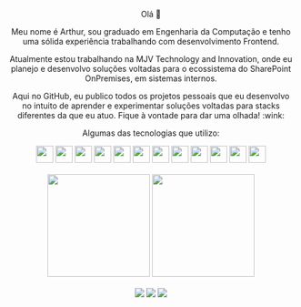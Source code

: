 <div align="center">
  <p>Olá 👋</p>
  <p>
    Meu nome é Arthur, sou graduado em Engenharia da Computação e tenho uma sólida
    experiência trabalhando com desenvolvimento Frontend.
  </p>
  <p>
    Atualmente estou trabalhando na MJV Technology and Innovation, onde eu planejo e desenvolvo soluções voltadas para o ecossistema do SharePoint OnPremises, em sistemas internos.
  </p>
  <p>
    Aqui no GitHub, eu publico todos os projetos pessoais que eu desenvolvo no intuito de aprender e experimentar soluções voltadas para stacks diferentes da que eu atuo.
    Fique à vontade para dar uma olhada! :wink:
  </p>

  <div>
    <p>Algumas das tecnologias que utilizo:</p>
    <img
      src="https://cdn.jsdelivr.net/gh/devicons/devicon/icons/git/git-original.svg"
      width="30"
      height="30"
      loading="lazy"
    />
    <img
      src="https://cdn.jsdelivr.net/gh/devicons/devicon@latest/icons/javascript/javascript-original.svg"
      width="30"
      height="30"
      loading="lazy"
    />
    <img
      src="https://cdn.jsdelivr.net/gh/devicons/devicon@latest/icons/html5/html5-original.svg"
      width="30"
      height="30"
      loading="lazy"
    />
    <img
      src="https://cdn.jsdelivr.net/gh/devicons/devicon@latest/icons/css3/css3-original.svg"
      width="30"
      height="30"
      loading="lazy"
    />
    <img
      src="https://cdn.jsdelivr.net/gh/devicons/devicon@latest/icons/react/react-original.svg"
      width="30"
      height="30"
      loading="lazy"
    />
    <img 
      src="https://cdn.jsdelivr.net/gh/devicons/devicon@latest/icons/bootstrap/bootstrap-original.svg"
      width="30"
      height="30"
      loading="lazy"
    />
    <img
      src="https://cdn.jsdelivr.net/gh/devicons/devicon@latest/icons/nodejs/nodejs-original-wordmark.svg"
      width="30"
      height="30"
      loading="lazy"
    />
    <img
      src="https://cdn.jsdelivr.net/gh/devicons/devicon@latest/icons/mongodb/mongodb-original.svg"
      width="30"
      height="30"
      loading="lazy"
    />
    <img 
      src="https://cdn.jsdelivr.net/gh/devicons/devicon@latest/icons/java/java-original.svg"
      width="30"
      height="30"
      loading="lazy"
    />
    <img 
      src="https://cdn.jsdelivr.net/gh/devicons/devicon@latest/icons/spring/spring-original.svg"
      width="30"
      height="30"
      loading="lazy"
    />
    <img
      src="https://cdn.jsdelivr.net/gh/devicons/devicon@latest/icons/postgresql/postgresql-original.svg"
      width="30"
      height="30"
      loading="lazy"
    />
    <img
      src="https://cdn.jsdelivr.net/gh/devicons/devicon@latest/icons/postman/postman-original.svg"
      width="30"
      height="30"
      loading="lazy"
    />
  </div>

  <br>

  <div>
    <img
      height="180em"
      src="https://github-readme-stats-kappa-orpin-64.vercel.app/api?username=muryarth&show_icons=true&theme=dracula&include_all_commits=true&count_private=true"
    />
    <img
      height="180em"
      src="https://github-readme-stats.vercel.app/api/top-langs/?username=muryarth&layout=compact&langs_count=16&theme=dracula"
    />
  </div>

  <br>

  <div>
    <a href="mailto:arthur.a.mury@gmail.com"
      ><img
        loading="lazy"
        src="https://img.shields.io/badge/Gmail-D14836?style=for-the-badge&logo=gmail&logoColor=white"
        target="_blank"
    /></a>
    <a href="https://www.linkedin.com/in/arthur-mury" target="_blank"
      ><img
        loading="lazy"
        src="https://img.shields.io/badge/-LinkedIn-%230077B5?style=for-the-badge&logo=linkedin&logoColor=white"
        target="_blank"
    /></a>
    <a href="https://wa.me/21995708370" target="_blank"
      ><img
        loading="lazy"
        src="https://img.shields.io/badge/-Whatsapp-%fff?style=for-the-badge&logo=whatsapp&logoColor=white"
        target="_blank"
    /></a>
</div>
